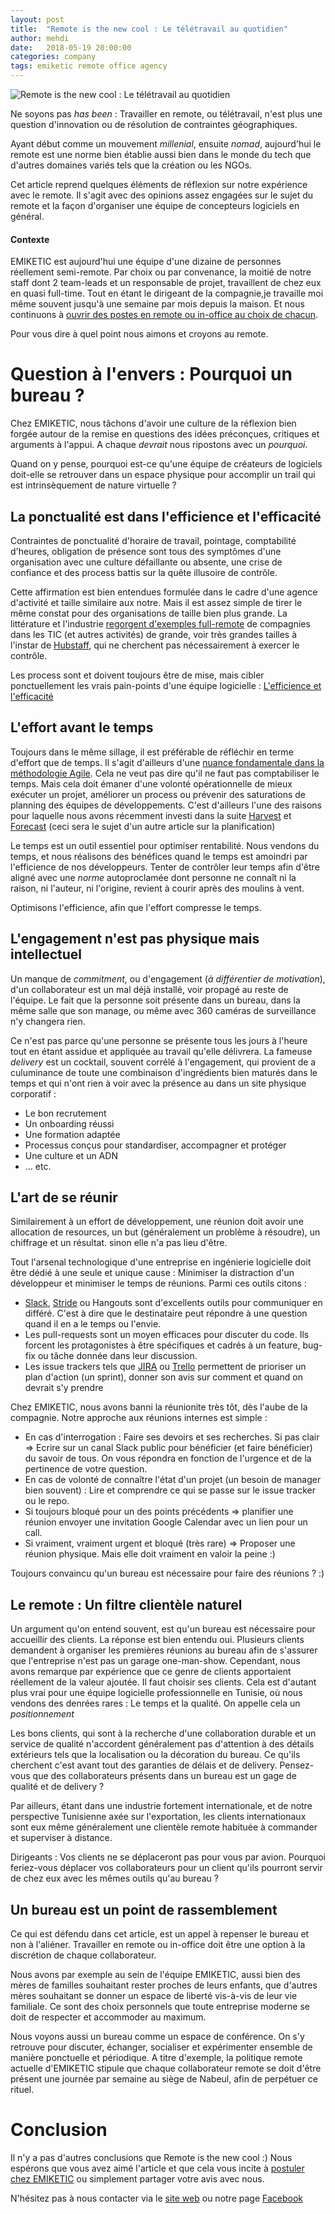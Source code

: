 ```yaml
---
layout: post
title:  "Remote is the new cool : Le télétravail au quotidien"
author: mehdi
date:   2018-05-19 20:00:00
categories: company
tags: emiketic remote office agency
---
```

![Remote is the new cool : Le télétravail au quotidien](/assets/article_images/2018-05-19-remote-is-the-new-cool/remote-is-the-new-cool.jpg)

Ne soyons pas _has been_ : Travailler en remote, ou télétravail, n'est plus une question d'innovation ou de résolution de contraintes géographiques. 

Ayant début comme un mouvement _millenial_, ensuite _nomad_, aujourd'hui le remote est une norme bien établie aussi bien dans le monde du tech que d'autres domaines variés tels que la création ou les NGOs.

Cet article reprend quelques éléments de réflexion sur notre expérience avec le remote. Il s'agit avec des opinions assez engagées sur le sujet du remote et la façon d'organiser une équipe de concepteurs logiciels en général.

#### __Contexte__
EMIKETIC est aujourd'hui une équipe d'une dizaine de personnes réellement semi-remote. Par choix ou par convenance, la moitié de notre staff dont 2 team-leads et un responsable de projet, travaillent de chez eux en quasi full-time. Tout en étant le dirigeant de la compagnie,je travaille moi même souvent jusqu'à une semaine par mois depuis la maison.
Et nous continuons à [ouvrir des postes en remote ou in-office au choix de chacun](https://www.jobi.tn/joboffer.html/developpeurs-react-javascript-remote-ou-nabeul-ou-tunis-2-postes-a-pourvoir--at--emiketic).

Pour vous dire à quel point nous aimons et croyons au remote.

# Question à l'envers : Pourquoi un bureau ?
Chez EMIKETIC, nous tâchons d'avoir une culture de la réflexion bien forgée autour de la remise en questions des idées préconçues, critiques et arguments à l'appui. A chaque _devrait_ nous ripostons avec un _pourquoi_.

Quand on y pense, pourquoi est-ce qu'une équipe de créateurs de logiciels doit-elle se retrouver dans un espace physique pour accomplir un trail qui est intrinsèquement de nature virtuelle ?

## La ponctualité est dans l'efficience et l'efficacité

Contraintes de ponctualité d'horaire de travail, pointage, comptabilité d'heures, obligation de présence sont tous des symptômes d'une organisation avec une culture défaillante ou absente, une crise de confiance et des process battis sur la quête illusoire de contrôle.

Cette affirmation est bien entendues formulée dans le cadre d'une agence d'activité et taille similaire aux notre. Mais il est assez simple de tirer le même constat pour des organisations de taille bien plus grande. La littérature et l'industrie [regorgent d'exemples full-remote](https://zapier.com/blog/companies-hiring-remote-workers/) de compagnies dans les TIC (et autres activités) de grande, voir très grandes tailles à l'instar de [Hubstaff](https://hubstaff.com/remote_work?utm_source=zapier.com&utm_medium=referral&utm_campaign=zapier), qui ne cherchent pas nécessairement à exercer le contrôle.

Les process sont et doivent toujours être de mise, mais cibler ponctuellement les vrais pain-points d'une équipe logicielle : [L'efficience et l'efficacité](https://codingwithempathy.com/2017/01/24/efficiency-effectiveness-teams/)

## L'effort avant le temps

Toujours dans le même sillage, il est préférable de réfléchir en terme d'effort que de temps. Il s'agit d'ailleurs d'une [nuance fondamentale dans la méthodologie Agile](https://www.atlassian.com/agile/project-management/estimation).
Cela ne veut pas dire qu'il ne faut pas comptabiliser le temps. Mais cela doit émaner d'une volonté opérationnelle de mieux exécuter un projet, améliorer un process ou prévenir des saturations de planning des équipes de développements. C'est d'ailleurs l'une des raisons pour laquelle nous avons récemment investi dans la suite [Harvest](https://www.getharvest.com/) et [Forecast](https://forecastapp.com/) (ceci sera le sujet d'un autre article sur la planification)

Le temps est un outil essentiel pour optimiser rentabilité. Nous vendons du temps, et nous réalisons des bénéfices quand le temps est amoindri par l'efficience de nos développeurs. Tenter de contrôler leur temps afin d'être aligné avec une _norme_ autoproclamée dont personne ne connaît ni la raison, ni l'auteur, ni l'origine, revient à courir après des moulins à vent.

Optimisons l'efficience, afin que l'effort compresse le temps.

## L'engagement n'est pas physique mais intellectuel
Un manque de _commitment_, ou d'engagement (_à différentier de motivation_), d'un collaborateur est un mal déjà installé, voir propagé au reste de l'équipe. Le fait que la personne soit présente dans un bureau, dans la même salle que son manage, ou même avec 360 caméras de surveillance n'y changera rien.

Ce n'est pas parce qu'une personne se présente tous les jours à l'heure tout en étant assidue et appliquée au travail qu'elle délivrera. 
La fameuse *delivery* est un cocktail, souvent corrélé à l'engagement, qui provient de a culuminance de toute une combinaison d'ingrédients bien maturés dans le temps et qui n'ont rien à voir avec la présence au dans un site physique corporatif :
* Le bon recrutement
* Un onboarding réussi
* Une formation adaptée
* Processus conçus pour standardiser, accompagner et protéger
* Une culture et un ADN
* ... etc.

## L'art de se réunir

Similairement à un effort de développement, une réunion doit avoir une allocation de resources, un but (généralement un problème à résoudre), un chiffrage et un résultat. sinon elle n'a pas lieu d'être.

Tout l'arsenal technologique d'une entreprise en ingénierie logicielle doit être dédié à une seule et unique cause : Minimiser la distraction d'un développeur et minimiser le temps de réunions. Parmi ces outils citons :
* [Slack](https://www.slack.com), [Stride](https://www.stride.com) ou Hangouts sont d'excellents outils pour communiquer en différé. C'est à dire que le destinataire peut répondre à une question quand il en a le temps ou l'envie.
* Les pull-requests sont un moyen efficaces pour discuter du code. Ils forcent les protagonistes à être spécifiques et cadrés à un feature, bug-fix ou tâche donnée dans leur discussion.
* Les issue trackers tels que [JIRA](https://www.atlassian.com/software/jira) ou [Trello](https://trello.com/) permettent de prioriser un plan d'action (un sprint), donner son avis sur comment et quand on devrait s'y prendre

Chez EMIKETIC, nous avons banni la réunionite très tôt, dès l'aube de la compagnie. Notre approche aux réunions internes est simple :
* En cas d'interrogation : Faire ses devoirs et ses recherches. Si pas clair => Ecrire sur un canal Slack public pour bénéficier (et faire bénéficier) du savoir de tous. On vous répondra en fonction de l'urgence et de la pertinence de votre question.
* En cas de volonté de connaître l'état d'un projet (un besoin de manager bien souvent) : Lire et comprendre ce qui se passe sur le issue tracker ou le repo.
* Si toujours bloqué pour un des points précédents => planifier une réunion envoyer une invitation Google Calendar avec un lien pour un call.
* Si vraiment, vraiment urgent et bloqué (très rare) => Proposer une réunion physique. Mais elle doit vraiment en valoir la peine :)

Toujours convaincu qu'un bureau est nécessaire pour faire des réunions ? :)

## Le remote : Un filtre clientèle naturel
Un argument qu'on entend souvent, est qu'un bureau est nécessaire pour accueillir des clients.
La réponse est bien entendu oui. Plusieurs clients demandent à organiser les premières réunions au bureau afin de s'assurer que l'entreprise n'est pas un garage one-man-show.
Cependant, nous avons remarque par expérience que ce genre de clients apportaient réellement de la valeur ajoutée. Il faut choisir ses clients. Cela est d'autant plus vrai pour une équipe logicielle professionnelle en Tunisie, où nous vendons des denrées rares : Le temps et la qualité. On appelle cela un *positionnement*

Les bons clients, qui sont à la recherche d'une collaboration durable et un service de qualité n'accordent généralement pas d'attention à des détails extérieurs tels que la localisation ou la décoration du bureau. Ce qu'ils cherchent c'est avant tout des garanties de délais et de delivery. Pensez-vous que des collaborateurs présents dans un bureau est un gage de qualité et de delivery ?

Par ailleurs, étant dans une industrie fortement internationale, et de notre perspective Tunisienne axée sur l'exportation, les clients internationaux sont eux même généralement une clientèle remote habituée à commander et superviser à distance. 

Dirigeants : Vos clients ne se déplaceront pas pour vous par avion. Pourquoi feriez-vous déplacer vos collaborateurs pour un client qu'ils pourront servir de chez eux avec les mêmes outils qu'au bureau ? 

## Un bureau est un point de rassemblement
Ce qui est défendu dans cet article, est un appel à repenser le bureau et non à l'aliéner. Travailler en remote ou in-office doit être une option à la discrétion de chaque collaborateur. 

Nous avons par exemple au sein de l'équipe EMIKETIC, aussi bien des mères de familles souhaitant rester proches de leurs enfants, que d'autres mères souhaitant se donner un espace de liberté vis-à-vis de leur vie familiale. Ce sont des choix personnels que toute entreprise moderne se doit de respecter et accommoder au maximum.

Nous voyons aussi un bureau comme un espace de conférence. On s'y retrouve pour discuter, échanger, socialiser et expérimenter ensemble de manière ponctuelle et périodique. A titre d'exemple, la politique remote actuelle d'EMIKETIC stipule que chaque collaborateur remote se doit d'être présent une journée par semaine au siège de Nabeul, afin de perpétuer ce rituel.

 
# Conclusion

Il n'y a pas d'autres conclusions que Remote is the new cool :)
Nous espérons que vous avez aimé l'article et que cela vous incite à [postuler chez EMIKETIC](https://www.jobi.tn/company.html/emiketic) ou simplement partager votre avis avec nous.

N'hésitez pas à nous contacter via le [site web](https://www.emiketic.com/) ou notre page [Facebook](https://www.facebook.com/emiketic/)
